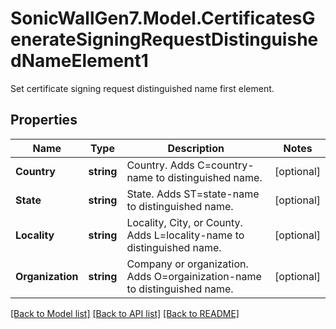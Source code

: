 # SonicWallGen7.Model.CertificatesGenerateSigningRequestDistinguishedNameElement1
Set certificate signing request distinguished name first element.

## Properties

Name | Type | Description | Notes
------------ | ------------- | ------------- | -------------
**Country** | **string** | Country. Adds C&#x3D;country-name to distinguished name. | [optional] 
**State** | **string** | State. Adds ST&#x3D;state-name to distinguished name. | [optional] 
**Locality** | **string** | Locality, City, or County. Adds L&#x3D;locality-name to distinguished name. | [optional] 
**Organization** | **string** | Company or organization. Adds O&#x3D;orgainization-name to distinguished name. | [optional] 

[[Back to Model list]](../README.md#documentation-for-models) [[Back to API list]](../README.md#documentation-for-api-endpoints) [[Back to README]](../README.md)

